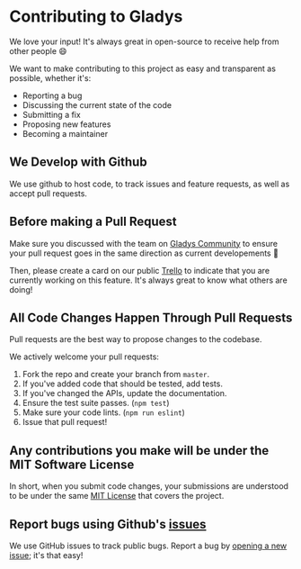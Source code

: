 # Contributing to Gladys

We love your input! It's always great in open-source to receive help from other people 😄

We want to make contributing to this project as easy and transparent as possible, whether it's:

- Reporting a bug
- Discussing the current state of the code
- Submitting a fix
- Proposing new features
- Becoming a maintainer

## We Develop with Github

We use github to host code, to track issues and feature requests, as well as accept pull requests.

## Before making a Pull Request

Make sure you discussed with the team on [Gladys Community](https://community.gladysassistant.com/) to ensure your pull request goes in the same direction as current developements 🙂

Then, please create a card on our public [Trello](https://trello.com/b/41GdzyPx/gladys-developement) to indicate that you are currently working on this feature. It's always great to know what others are doing!

## All Code Changes Happen Through Pull Requests

Pull requests are the best way to propose changes to the codebase. 

We actively welcome your pull requests:

1. Fork the repo and create your branch from `master`.
2. If you've added code that should be tested, add tests.
3. If you've changed the APIs, update the documentation.
4. Ensure the test suite passes. (`npm test`)
5. Make sure your code lints. (`npm run eslint`)
6. Issue that pull request!

## Any contributions you make will be under the MIT Software License

In short, when you submit code changes, your submissions are understood to be under the same [MIT License](http://choosealicense.com/licenses/mit/) that covers the project.

## Report bugs using Github's [issues](https://github.com/gladysassistant/Gladys/issues)

We use GitHub issues to track public bugs. Report a bug by [opening a new issue](https://github.com/gladysassistant/Gladys/issues); it's that easy!
